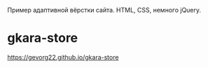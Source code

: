 Пример адаптивной вёрстки сайта. HTML, CSS, немного jQuery.  

# gkara-store
https://gevorg22.github.io/gkara-store


